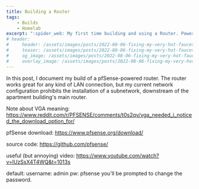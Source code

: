 ```yaml
---
title: Building a Router
tags: 
    - Builds
    - Homelab
excerpt: ":spider_web: My first time building and using a Router. Powered by pfSense."
# header:
#     header: /assets/images/posts/2022-08-06-fixing-my-very-hot-faucet/10-three-parts.jpg
#     teaser: /assets/images/posts/2022-08-06-fixing-my-very-hot-faucet/10-three-parts.jpg
#     og_image: /assets/images/posts/2022-08-06-fixing-my-very-hot-faucet/10-three-parts.jpg
#     overlay_image: /assets/images/posts/2022-08-06-fixing-my-very-hot-faucet/10-three-parts.jpg
---
```


In this post, I document my build of a pfSense-powered router. The router works great for any kind of LAN connection, but my current network configuration prohibits the installation of a subnetwork, downstream of the apartment building's main router. 



Note about VGA meaning:
https://www.reddit.com/r/PFSENSE/comments/t0s2qv/vga_needed_i_noticed_the_download_option_for/

pfSense download: https://www.pfsense.org/download/

source code: https://github.com/pfsense/

useful (but annoying) video: https://www.youtube.com/watch?v=lUzSsX4T4WQ&t=1013s

default:
username: admin
pw: pfsense
you'll be prompted to change the password. 